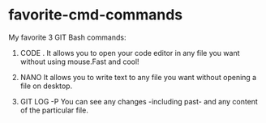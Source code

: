 # favorite-cmd-commands

My favorite 3 GIT Bash commands:

1. CODE .
   It allows you to open your code editor in any file you want without using mouse.Fast and cool!

2. NANO
   It allows you to write text to any file you want without opening a file on desktop.

3. GIT LOG -P
   You can see any changes -including past- and any content of the particular file.
